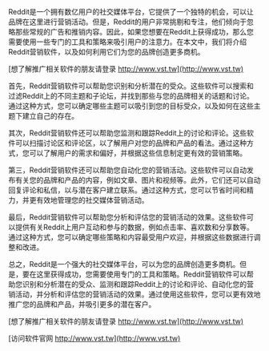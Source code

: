 Reddit是一个拥有数亿用户的社交媒体平台，它提供了一个独特的机会，可以让品牌在这里进行营销活动。但是，Reddit的用户非常挑剔和专注，他们倾向于忽略那些常规的广告和推销内容。因此，如果您想要在Reddit上获得成功，那么您需要使用一些专门的工具和策略来吸引用户的注意力。在本文中，我们将介绍Reddit营销软件，以及如何利用它们为您的品牌创造更多商机。

[想了解推广相关软件的朋友请登录 http://www.vst.tw](http://www.vst.tw)

首先，Reddit营销软件可以帮助您识别和分析潜在的受众。这些软件可以搜索和过滤Reddit上的不同主题和子论坛，并找到那些与您的品牌相关的话题和讨论。通过这种方式，您可以确定哪些主题可以吸引到您的目标受众，以及如何在这些主题下建立自己的存在。

其次，Reddit营销软件还可以帮助您监测和跟踪Reddit上的讨论和评论。这些软件可以扫描讨论区和评论区，以了解用户对您的品牌和产品的看法。通过这种方式，您可以了解用户的需求和偏好，并根据这些信息制定更有效的营销策略。

第三，Reddit营销软件还可以帮助您自动化您的营销活动。这些软件可以自动发布有关您的品牌和产品的内容，例如文章、图片和视频等。此外，它们还可以自动回复评论和私信，以与潜在客户建立联系。通过这种方式，您可以节省时间和精力，并更有效地管理您的社交媒体营销活动。

最后，Reddit营销软件可以帮助您分析和评估您的营销活动的效果。这些软件可以提供有关Reddit上用户互动和参与的数据，例如点击率、喜欢数和分享数等。通过这种方式，您可以确定哪些策略和内容最受用户欢迎，并根据这些数据进行调整和改进。

总之，Reddit是一个强大的社交媒体平台，可以为您的品牌创造更多商机。但是，要在这里获得成功，您需要使用专门的工具和策略。Reddit营销软件可以帮助您识别和分析潜在的受众、监测和跟踪Reddit上的讨论和评论、自动化您的营销活动，并分析和评估您的营销活动的效果。通过使用这些软件，您可以更有效地推广您的品牌和产品，并吸引更多的潜在客户。

[想了解推广相关软件的朋友请登录 http://www.vst.tw](http://www.vst.tw)


[访问软件官网 http://www.vst.tw](http://www.vst.tw)
